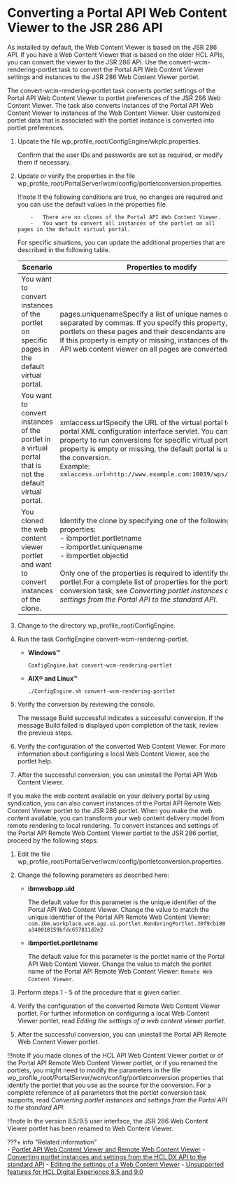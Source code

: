 # Converting a Portal API Web Content Viewer to the JSR 286 API

As installed by default, the Web Content Viewer is based on the JSR 286 API. If you have a Web Content Viewer that is based on the older HCL APIs, you can convert the viewer to the JSR 286 API. Use the convert-wcm-rendering-portlet task to convert the Portal API Web Content Viewer settings and instances to the JSR 286 Web Content Viewer portlet.

The convert-wcm-rendering-portlet task converts portlet settings of the Portal API Web Content Viewer to portlet preferences of the JSR 286 Web Content Viewer. The task also converts instances of the Portal API Web Content Viewer to instances of the Web Content Viewer. User customized portlet data that is associated with the portlet instance is converted into portlet preferences.

1.  Update the file wp_profile_root/ConfigEngine/wkplc.properties.

    Confirm that the user IDs and passwords are set as required, or modify them if necessary.

2.  Update or verify the properties in the file wp_profile_root/PortalServer/wcm/config/portletconversion.properties.

    !!!note
        If the following conditions are true, no changes are required and you can use the default values in the properties file.

            -   There are no clones of the Portal API Web Content Viewer.
            -   You want to convert all instances of the portlet on all pages in the default virtual portal.
    
    For specific situations, you can update the additional properties that are described in the following table.

    |Scenario|Properties to modify|
    |--------|--------------------|
    |You want to convert instances of the portlet on specific pages in the default virtual portal.|pages.uniquenameSpecify a list of unique names of pages, separated by commas. If you specify this property, only portlets on these pages and their descendants are converted. If this property is empty or missing, instances of the Portal API web content viewer on all pages are converted.|
    |You want to convert instances of the portlet in a virtual portal that is not the default virtual portal.|xmlaccess.urlSpecify the URL of the virtual portal to the portal XML configuration interface servlet. You can use this property to run conversions for specific virtual portals. If this property is empty or missing, the default portal is used to run the conversion.<br>Example: `xmlaccess.url=http://www.example.com:10039/wps/config/vp1`|
    |You cloned the web content viewer portlet and want to convert instances of the clone.|Identify the clone by specifying one of the following properties: <br> -   ibmportlet.portletname <br> -   ibmportlet.uniquename <br> -   ibmportlet.objectid <br><br>Only one of the properties is required to identify the portlet.For a complete list of properties for the portlet conversion task, see *Converting portlet instances and settings from the Portal API to the standard API.*|

3.  Change to the directory wp_profile_root/ConfigEngine.

4.  Run the task ConfigEngine convert-wcm-rendering-portlet.

    -   **Windows™**

        `ConfigEngine.bat convert-wcm-rendering-portlet`

    -   **AIX® and Linux™**

        `./ConfigEngine.sh convert-wcm-rendering-portlet`

5.  Verify the conversion by reviewing the console.

    The message Build successful indicates a successful conversion. If the message Build failed is displayed upon completion of the task, review the previous steps.

6.  Verify the configuration of the converted Web Content Viewer. For more information about configuring a local Web Content Viewer, see the portlet help.

7.  After the successful conversion, you can uninstall the Portal API Web Content Viewer.


If you make the web content available on your delivery portal by using syndication, you can also convert instances of the Portal API Remote Web Content Viewer portlet to the JSR 286 portlet. When you make the web content available, you can transform your web content delivery model from remote rendering to local rendering. To convert instances and settings of the Portal API Remote Web Content Viewer portlet to the JSR 286 portlet, proceed by the following steps:

1.  Edit the file wp_profile_root/PortalServer/wcm/config/portletconversion.properties.

2.  Change the following parameters as described here:
    
    -   **ibmwebapp.uid**

        The default value for this parameter is the unique identifier of the Portal API Web Content Viewer. Change the value to match the unique identifier of the Portal API Remote Web Content Viewer: `com.ibm.workplace.wcm.app.ui.portlet.RenderingPortlet.30f9cb100a340018159bfdc657811d2e2`

    -   **ibmportlet.portletname**

        The default value for this parameter is the portlet name of the Portal API Web Content Viewer. Change the value to match the portlet name of the Portal API Remote Web Content Viewer: `Remote Web Content Viewer`.

3.  Perform steps 1 - 5 of the procedure that is given earlier.

4.  Verify the configuration of the converted Remote Web Content Viewer portlet. For further information on configuring a local Web Content Viewer portlet, read *Editing the settings of a web content viewer portlet*.

5.  After the successful conversion, you can uninstall the Portal API Remote Web Content Viewer portlet.

!!!note
    If you made clones of the HCL API Web Content Viewer portlet or of the Portal API Remote Web Content Viewer portlet, or if you renamed the portlets, you might need to modify the parameters in the file wp_profile_root/PortalServer/wcm/config/portletconversion.properties that identify the portlet that you use as the source for the conversion. For a complete reference of all parameters that the portlet conversion task supports, read *Converting portlet instances and settings from the Portal API to the standard API*.

!!!note
    In the version 8.5/9.5 user interface, the JSR 286 Web Content Viewer portlet has been renamed to Web Content Viewer.

???+ info "Related information"  
    -   [Portlet API Web Content Viewer and Remote Web Content Viewer](../../../../../../../deploy_dx/manage/migrate/planning_migration/migration_consideration/migrating_wcm_70_80/mig_pre_wcm_portlets.md)
    -   [Converting portlet instances and settings from the HCL DX API to the standard API](../../../../../../../extend_dx/portlets_development/portlet_api/converting_dx_portlets_to_java_standard_api/migrt_ptlt_api.md)
    -   [Editing the settings of a Web Content Viewer](./../../../../../../../manage_content/wcm_delivery/deliver_webcontent_on_dx/editing_wcm_viewer_setting/index.md)
    -   [Unsupported features for HCL Digital Experience 8.5 and 9.0](../../../../../../../whats_new/unsupported_features.md)

